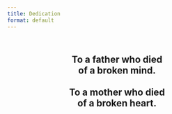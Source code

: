 ```yaml
---
title: Dedication
format: default
---
```


<center>
<h2>
<b>
<br>
To a father who died<br>of a broken mind.<br><br>To a mother who died<br>of a broken heart.
<br>
&nbsp;
</b>
</h2>
</center>

<!-- <p>
<h2><b>Thank you for the world<br>&nbsp;and everything that’s in it.</b></h2>
</p> -->






